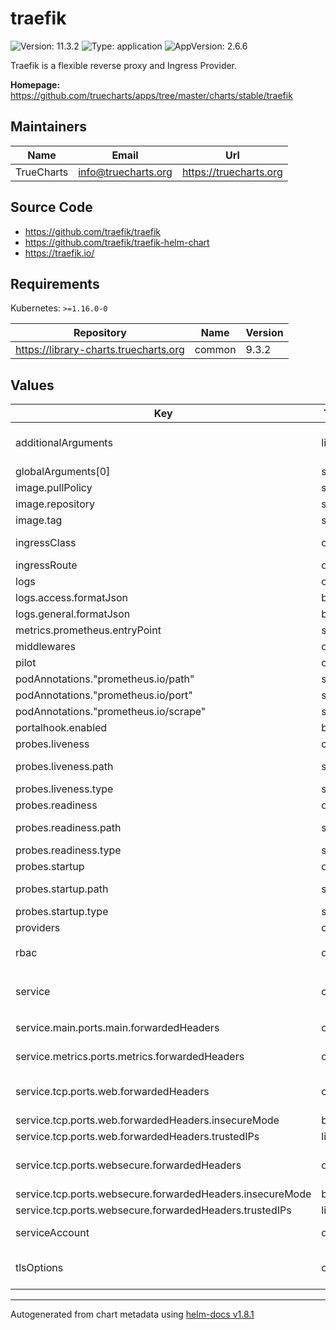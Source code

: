 # traefik

![Version: 11.3.2](https://img.shields.io/badge/Version-11.3.2-informational?style=flat-square) ![Type: application](https://img.shields.io/badge/Type-application-informational?style=flat-square) ![AppVersion: 2.6.6](https://img.shields.io/badge/AppVersion-2.6.6-informational?style=flat-square)

Traefik is a flexible reverse proxy and Ingress Provider.

**Homepage:** <https://github.com/truecharts/apps/tree/master/charts/stable/traefik>

## Maintainers

| Name | Email | Url |
| ---- | ------ | --- |
| TrueCharts | <info@truecharts.org> | <https://truecharts.org> |

## Source Code

* <https://github.com/traefik/traefik>
* <https://github.com/traefik/traefik-helm-chart>
* <https://traefik.io/>

## Requirements

Kubernetes: `>=1.16.0-0`

| Repository | Name | Version |
|------------|------|---------|
| https://library-charts.truecharts.org | common | 9.3.2 |

## Values

| Key | Type | Default | Description |
|-----|------|---------|-------------|
| additionalArguments | list | `["--metrics.prometheus","--ping","--serverstransport.insecureskipverify=true","--providers.kubernetesingress.allowexternalnameservices=true"]` | Additional arguments to be passed at Traefik's binary All available options available on https://docs.traefik.io/reference/static-configuration/cli/ |
| globalArguments[0] | string | `"--global.checknewversion"` |  |
| image.pullPolicy | string | `"IfNotPresent"` |  |
| image.repository | string | `"tccr.io/truecharts/traefik"` |  |
| image.tag | string | `"v2.6.6@sha256:8772fcd592d130f68e61778553554c99a791bcf1ab609fdc276e978706048acd"` |  |
| ingressClass | object | `{"enabled":false,"fallbackApiVersion":"","isDefaultClass":false}` | Use ingressClass. Ignored if Traefik version < 2.3 / kubernetes < 1.18.x |
| ingressRoute | object | `{"dashboard":{"annotations":{},"enabled":true,"labels":{}}}` | Create an IngressRoute for the dashboard |
| logs | object | `{"access":{"enabled":false,"fields":{"general":{"defaultmode":"keep","names":{}},"headers":{"defaultmode":"drop","names":{}}},"filters":{},"formatJson":false},"general":{"formatJson":false,"level":"ERROR"}}` | Logs https://docs.traefik.io/observability/logs/ |
| logs.access.formatJson | bool | `false` | Write access logs in JSON format |
| logs.general.formatJson | bool | `false` | Write general logs in JSON format |
| metrics.prometheus.entryPoint | string | `"metrics"` |  |
| middlewares | object | `{"basicAuth":[],"chain":[],"forwardAuth":[],"ipWhiteList":[],"rateLimit":[],"redirectRegex":[],"redirectScheme":[],"stripPrefixRegex":[]}` | SCALE Middleware Handlers |
| pilot | object | `{"enabled":false,"token":""}` | Activate Pilot integration |
| podAnnotations."prometheus.io/path" | string | `"/metrics"` |  |
| podAnnotations."prometheus.io/port" | string | `"9180"` |  |
| podAnnotations."prometheus.io/scrape" | string | `"true"` |  |
| portalhook.enabled | bool | `true` |  |
| probes.liveness | object | See below | Liveness probe configuration |
| probes.liveness.path | string | "/" | If a HTTP probe is used (default for HTTP/HTTPS services) this path is used |
| probes.liveness.type | string | "TCP" | sets the probe type when not using a custom probe |
| probes.readiness | object | See below | Redainess probe configuration |
| probes.readiness.path | string | "/" | If a HTTP probe is used (default for HTTP/HTTPS services) this path is used |
| probes.readiness.type | string | "TCP" | sets the probe type when not using a custom probe |
| probes.startup | object | See below | Startup probe configuration |
| probes.startup.path | string | "/" | If a HTTP probe is used (default for HTTP/HTTPS services) this path is used |
| probes.startup.type | string | "TCP" | sets the probe type when not using a custom probe |
| providers | object | `{"kubernetesCRD":{"enabled":true,"namespaces":[]},"kubernetesIngress":{"enabled":true,"namespaces":[],"publishedService":{"enabled":true}}}` | Configure providers |
| rbac | object | `{"enabled":true,"rules":[{"apiGroups":[""],"resources":["services","endpoints","secrets"],"verbs":["get","list","watch"]},{"apiGroups":["extensions","networking.k8s.io"],"resources":["ingresses","ingressclasses"],"verbs":["get","list","watch"]},{"apiGroups":["extensions","networking.k8s.io"],"resources":["ingresses/status"],"verbs":["update"]},{"apiGroups":["traefik.containo.us"],"resources":["ingressroutes","ingressroutetcps","ingressrouteudps","middlewares","middlewaretcps","tlsoptions","tlsstores","traefikservices","serverstransports"],"verbs":["get","list","watch"]}]}` | Whether Role Based Access Control objects like roles and rolebindings should be created |
| service | object | `{"main":{"ports":{"main":{"forwardedHeaders":{"enabled":false},"port":9000,"protocol":"HTTP","targetPort":9000}},"type":"LoadBalancer"},"metrics":{"enabled":true,"ports":{"metrics":{"enabled":true,"forwardedHeaders":{"enabled":false},"port":9180,"protocol":"HTTP","targetPort":9180}},"type":"ClusterIP"},"tcp":{"enabled":true,"ports":{"web":{"enabled":true,"forwardedHeaders":{"enabled":false,"insecureMode":false,"trustedIPs":[]},"port":9080,"protocol":"HTTP","redirectTo":"websecure"},"websecure":{"enabled":true,"forwardedHeaders":{"enabled":false,"insecureMode":false,"trustedIPs":[]},"port":9443,"protocol":"HTTPS"}},"type":"LoadBalancer"},"udp":{"enabled":false}}` | Options for the main traefik service, where the entrypoints traffic comes from from. |
| service.main.ports.main.forwardedHeaders | object | `{"enabled":false}` | Forwarded Headers should never be enabled on Main entrypoint |
| service.metrics.ports.metrics.forwardedHeaders | object | `{"enabled":false}` | Forwarded Headers should never be enabled on Metrics entrypoint |
| service.tcp.ports.web.forwardedHeaders | object | `{"enabled":false,"insecureMode":false,"trustedIPs":[]}` | Configure (Forwarded Headers)[https://doc.traefik.io/traefik/routing/entrypoints/#forwarded-headers] Support |
| service.tcp.ports.web.forwardedHeaders.insecureMode | bool | `false` | Trust all forwarded headers |
| service.tcp.ports.web.forwardedHeaders.trustedIPs | list | `[]` | List of trusted IP and CIDR references |
| service.tcp.ports.websecure.forwardedHeaders | object | `{"enabled":false,"insecureMode":false,"trustedIPs":[]}` | Configure (Forwarded Headers)[https://doc.traefik.io/traefik/routing/entrypoints/#forwarded-headers] Support |
| service.tcp.ports.websecure.forwardedHeaders.insecureMode | bool | `false` | Trust all forwarded headers |
| service.tcp.ports.websecure.forwardedHeaders.trustedIPs | list | `[]` | List of trusted IP and CIDR references |
| serviceAccount | object | `{"create":true}` | The service account the pods will use to interact with the Kubernetes API |
| tlsOptions | object | `{"default":{"cipherSuites":["TLS_ECDHE_RSA_WITH_AES_128_GCM_SHA256","TLS_ECDHE_RSA_WITH_AES_256_GCM_SHA384","TLS_ECDHE_RSA_WITH_CHACHA20_POLY1305","TLS_AES_128_GCM_SHA256","TLS_AES_256_GCM_SHA384","TLS_CHACHA20_POLY1305_SHA256"],"curvePreferences":["CurveP521","CurveP384"],"minVersion":"VersionTLS12","sniStrict":false}}` | TLS Options to be created as TLSOption CRDs https://doc.traefik.io/tccr.io/truecharts/https/tls/#tls-options Example: |

----------------------------------------------
Autogenerated from chart metadata using [helm-docs v1.8.1](https://github.com/norwoodj/helm-docs/releases/v1.8.1)
